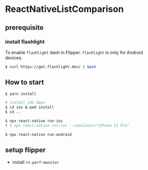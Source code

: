 # ReactNativeListComparison

## prerequisite

### install flashlight

To enable `flashlight` dash in Flipper. `flashlight` is only for Android devices. 

```bash
$ curl https://get.flashlight.dev/ | bash
```

## How to start

```bash
$ yarn install

# install iOS deps
$ cd ios & pod install
$ cd ..

$ npx react-native run-ios 
# $ npx react-native run-ios --simulator="iPhone 13 Pro"

$ npx react-native run-android
```

## setup flipper

- install `rn-perf-monitor`